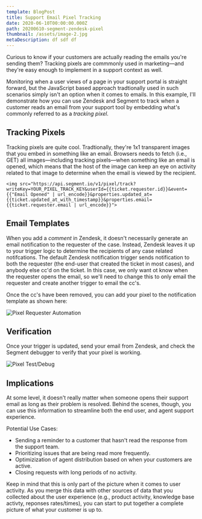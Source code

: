 ```yaml
---
template: BlogPost
title: Support Email Pixel Tracking
date: 2020-06-10T00:00:00.000Z
path: 20200610-segment-zendesk-pixel
thumbnail: /assets/image-2.jpg
metaDescription: df sdf df
---
```


Curious to know if your customers are actually reading the emails you're sending them? Tracking pixels are commmonly used in marketing—and they're easy enough to implement in a support context as well. 

<!-- end -->

Monitoring when a user views of a page in your support portal is straight forward, but the JavaScript based approach tradtionally used in such scenarios simply isn't an option when it comes to emails. In this example, I'll demonstrate how you can use Zendesk and Segment to track when a customer reads an email from your support tool by embedding what's commonly referred to as a _tracking pixel_. 

## Tracking Pixels

Tracking pixels are quite cool. Tradtionally, they're 1x1 transparent images that you embed in something like an email. Browsers needs to fetch (i.e., GET) all images—including tracking pixels—when something like an email is opened, which means that the host of the image can keep an eye on activity related to that image to determine when the email is viewed by the recipient.  


```
<img src="https://api.segment.io/v1/pixel/track?writeKey=YOUR_PIXEL_TRACK_KEY&userId={{ticket.requester.id}}&event={{"Email Opened" | url_encode}}&properties.updated_at={{ticket.updated_at_with_timestamp}}&properties.email={{ticket.requester.email | url_encode}}">
```

## Email Templates

When you add a _comment_ in Zendesk, it doesn't necessarily generate an email notification to the requester of the case. Instead, Zendesk leaves it up to your trigger logic to determine the recipients of any case related notifcations. The default Zendesk notification trigger sends  notification to both the requester (the end-user that created the ticket in most cases), and anybody else cc'd on the ticket. In this case, we only want ot know when the requester opens the email, so we'll need to change this to only email the requester and create another trigger to email the cc's. 

Once the cc's have been removed, you can add your pixel to the notification template as shown here: 

![Pixel Requester Automation](./assets/pixel_requester_automation.png)

## Verification

Once your trigger is updated, send your email from Zendesk, and check the Segment debugger to verify that your pixel is working. 

![Pixel Test/Debug](./assets/pixel_test_debug.gif)

## Implications

At some level, it doesn't really matter when someone opens their support email as long as their problem is resolved. Behind the scenes, though, you can use this information to streamline both the end user, and agent support experience. 

Potential Use Cases:
- Sending a reminder to a customer that hasn't read the response from the support team. 
- Prioritizing issues that are being read more frequently.
- Optimizization of agent distribution based on when your customers are active. 
- Closing requests with long periods of no activity. 

Keep in mind that this is only part of the picture when it comes to user activity. As you merge this data with other sources of data that you collected about the user experience (e.g., product activity, knowledge base activty, reponses rates/times), you can start to put together a complete picture of what your customer is up to. 